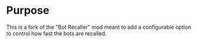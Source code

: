 # Purpose
This is a fork of the "Bot Recaller" mod meant to add a configurable option to control how fast the bots are recalled.

